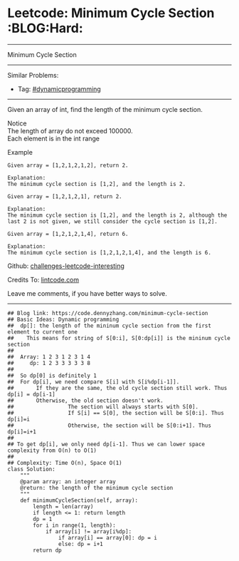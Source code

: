 # Leetcode: Minimum Cycle Section     :BLOG:Hard:


---

Minimum Cycle Section  

---

Similar Problems:  
-   Tag: [#dynamicprogramming](https://code.dennyzhang.com/tag/dynamicprogramming)

---

Given an array of int, find the length of the minimum cycle section.  

 Notice  
The length of array do not exceed 100000.  
Each element is in the int range  

Example  

    Given array = [1,2,1,2,1,2], return 2.
    
    Explanation:
    The minimum cycle section is [1,2], and the length is 2.

    Given array = [1,2,1,2,1], return 2.
    
    Explanation:
    The minimum cycle section is [1,2], and the length is 2, although the last 2 is not given, we still consider the cycle section is [1,2].

    Given array = [1,2,1,2,1,4], return 6.
    
    Explanation:
    The minimum cycle section is [1,2,1,2,1,4], and the length is 6.

Github: [challenges-leetcode-interesting](https://github.com/DennyZhang/challenges-leetcode-interesting/tree/master/minimum-cycle-section)  

Credits To: [lintcode.com](http://www.lintcode.com/en/problem/minimum-cycle-section/)  

Leave me comments, if you have better ways to solve.  

---

    ## Blog link: https://code.dennyzhang.com/minimum-cycle-section
    ## Basic Ideas: Dynamic programming
    ##  dp[]: the length of the mininum cycle section from the first element to current one
    ##    This means for string of S[0:i], S[0:dp[i]] is the mininum cycle section
    ##
    ##  Array: 1 2 3 1 2 3 1 4
    ##     dp: 1 2 3 3 3 3 3 8
    ##
    ##  So dp[0] is definitely 1
    ##  For dp[i], we need compare S[i] with S[i%dp[i-1]].
    ##       If they are the same, the old cycle section still work. Thus dp[i] = dp[i-1]
    ##       Otherwise, the old section doesn't work.
    ##                 The section will always starts with S[0].
    ##                 If S[i] == S[0], the section will be S[0:i]. Thus dp[i]=i
    ##                 Otherwise, the section will be S[0:i+1]. Thus dp[i]=i+1
    ##
    ## To get dp[i], we only need dp[i-1]. Thus we can lower space complexity from O(n) to O(1)
    ##
    ## Complexity: Time O(n), Space O(1)
    class Solution:
        """
        @param array: an integer array
        @return: the length of the minimum cycle section
        """
        def minimumCycleSection(self, array):
            length = len(array)
            if length <= 1: return length
            dp = 1
            for i in range(1, length):
                if array[i] != array[i%dp]:
                    if array[i] == array[0]: dp = i
                    else: dp = i+1
            return dp
